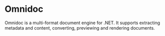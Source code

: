 # Omnidoc
Omnidoc is a multi-format document engine for .NET. It supports extracting metadata and content, converting, previewing and rendering documents.
